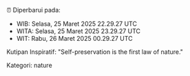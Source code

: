 ⏰ Diperbarui pada:
- WIB: Selasa, 25 Maret 2025 22.29.27 UTC
- WITA: Selasa, 25 Maret 2025 23.29.27 UTC
- WIT: Rabu, 26 Maret 2025 00.29.27 UTC

Kutipan Inspiratif:
"Self-preservation is the first law of nature."


Kategori: nature

